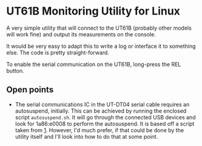 UT61B Monitoring Utility for Linux
====================================

A very simple utility that will connect to the UT61B (probably other models
will work fine) and output its measurements on the console.

It would be very easy to adapt this to write a log or interface it to something
else. The code is pretty straight-forward.

To enable the serial communication on the UT61B, long-press the REL button.


## Open points

- The serial communications IC in the UT-DT04 serial cable requires an
  autosuspend, initially. This can be achieved by running the enclosed script
  `autosuspend.sh`. It will go through the connected USB devices and look for
  1a86:e0008 to perform the autosuspend. It is based off a script taken from
  [1].
  However, I'd much prefer, if that could be done by the utility itself and
  I'll look into how to do that at some point.

[1]: http://erste.de/UT61/index.html

